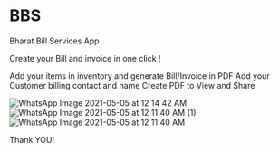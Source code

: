# BBS
Bharat Bill Services App

Create your Bill and invoice in one click !

Add your items in inventory and generate Bill/Invoice in PDF
Add your Customer billing contact and name
Create PDF to View and Share

![WhatsApp Image 2021-05-05 at 12 14 42 AM](https://user-images.githubusercontent.com/42085222/117053712-ebc00000-ad36-11eb-96a9-159ec9961a17.jpeg)
![WhatsApp Image 2021-05-05 at 12 11 40 AM (1)](https://user-images.githubusercontent.com/42085222/117053717-ecf12d00-ad36-11eb-972f-fd31c6304b62.jpeg)
![WhatsApp Image 2021-05-05 at 12 11 40 AM](https://user-images.githubusercontent.com/42085222/117053724-ed89c380-ad36-11eb-9deb-4369e71c121b.jpeg)

Thank YOU!
